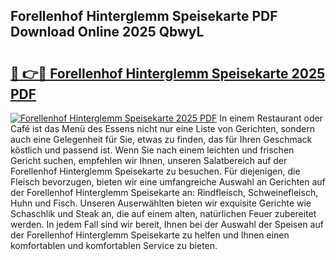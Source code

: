 ## Forellenhof Hinterglemm Speisekarte PDF Download Online 2025 QbwyL

# <h2><a href="http://gcbson.nevu.top/?p=Forellenhof+Hinterglemm+Speisekarte">🔗 👉🔴 Forellenhof Hinterglemm Speisekarte 2025 PDF</a></h2>

[![Forellenhof Hinterglemm Speisekarte 2025 PDF](https://i.imgur.com/dBaPXMq.png)](http://gcbson.nevu.top/?p=Forellenhof+Hinterglemm+Speisekarte)
In einem Restaurant oder Café ist das Menü des Essens nicht nur eine Liste von Gerichten, sondern auch eine Gelegenheit für Sie, etwas zu finden, das für Ihren Geschmack köstlich und passend ist. Wenn Sie nach einem leichten und frischen Gericht suchen, empfehlen wir Ihnen, unseren Salatbereich auf der Forellenhof Hinterglemm Speisekarte zu besuchen. Für diejenigen, die Fleisch bevorzugen, bieten wir eine umfangreiche Auswahl an Gerichten auf der Forellenhof Hinterglemm Speisekarte an: Rindfleisch, Schweinefleisch, Huhn und Fisch. Unseren Auserwählten bieten wir exquisite Gerichte wie Schaschlik und Steak an, die auf einem alten, natürlichen Feuer zubereitet werden. In jedem Fall sind wir bereit, Ihnen bei der Auswahl der Speisen auf der Forellenhof Hinterglemm Speisekarte zu helfen und Ihnen einen komfortablen und komfortablen Service zu bieten.
